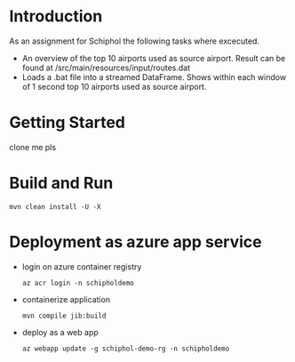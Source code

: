 # Introduction 
As an assignment for Schiphol the following tasks where excecuted. 

- An overview of the top 10 airports used as source airport. Result can be found at /src/main/resources/input/routes.dat
- Loads a .bat file into a streamed DataFrame. Shows within each window of 1 second top 10 airports used as source airport.

# Getting Started
clone me pls

# Build and Run
`mvn clean install -U -X`

# Deployment as azure app service

- login on azure container registry

  `az acr login -n schipholdemo`

- containerize application

   `mvn compile jib:build`
    
- deploy as a web app

  `az webapp update -g schiphol-demo-rg -n schipholdemo`
  